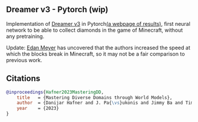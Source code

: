 ## Dreamer v3 - Pytorch (wip)

Implementation of <a href="https://arxiv.org/abs/2301.04104v1">Dreamer v3</a> in Pytorch<a href="https://danijar.com/project/dreamerv3/">(a webpage of results)</a>, first neural network to be able to collect diamonds in the game of Minecraft, without any pretraining.

Update: <a href="https://www.youtube.com/watch?v=vfpZu0R1s1Y">Edan Meyer</a> has uncovered that the authors increased the speed at which the blocks break in Minecraft, so it may not be a fair comparison to previous work.

## Citations

```bibtex
@inproceedings{Hafner2023MasteringDD,
    title   = {Mastering Diverse Domains through World Models},
    author  = {Danijar Hafner and J. Pa{\vs}ukonis and Jimmy Ba and Timothy P. Lillicrap},
    year    = {2023}
}
```
